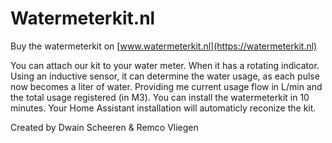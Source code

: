 # Watermeterkit.nl

Buy the watermeterkit on [www.watermeterkit.nl](https://watermeterkit.nl)

You can attach our kit to your water meter. When it has a rotating indicator.
Using an inductive sensor, it can determine the water usage, as each pulse now becomes a liter of water. Providing me current usage flow in L/min and
 the total usage registered (in M3).
You can install the watermeterkit in 10 minutes. Your Home Assistant installation will automaticly reconize the kit.

Created by Dwain Scheeren & Remco Vliegen